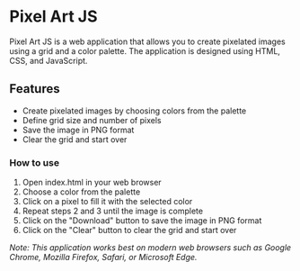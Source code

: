 # Pixel Art JS
Pixel Art JS is a web application that allows you to create pixelated images using a grid and a color palette. The application is designed using HTML, CSS, and JavaScript.

## Features
- Create pixelated images by choosing colors from the palette
- Define grid size and number of pixels
- Save the image in PNG format
- Clear the grid and start over
### How to use
1. Open index.html in your web browser
2. Choose a color from the palette
3. Click on a pixel to fill it with the selected color
4. Repeat steps 2 and 3 until the image is complete
5. Click on the "Download" button to save the image in PNG format
6. Click on the "Clear" button to clear the grid and start over

*Note: This application works best on modern web browsers such as Google Chrome, Mozilla Firefox, Safari, or Microsoft Edge.*
